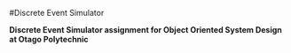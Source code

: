 #Discrete Event Simulator

**Discrete Event Simulator assignment for Object Oriented System Design at Otago Polytechnic**
